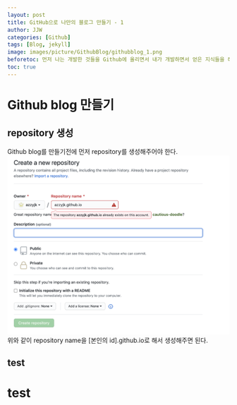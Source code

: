 ```yaml
---
layout: post
title: GitHub으로 나만의 블로그 만들기 - 1
author: JJW
categories: [Github]
tags: [Blog, jekyll]
image: images/picture/GithubBlog/githubblog_1.png
beforetoc: 먼저 나는 개발한 것들을 Github에 올리면서 내가 개발하면서 얻은 지식들을 해당 repository에 README.md파일로 정리하고있었다.하지만 그러다보니 같은 언어를 사용해도 "이건 나중에 보고싶은데?"하는 것들은 해당 repo를 찾아가야 했고 그럴바에 블로그를 만드는것이 낫지 않을까 라고 생각을 하게되었다.
toc: true
---
```


# Github blog 만들기

## repository 생성

Github blog를 만들기전에 먼저 repository를 생성해주어야 한다.
<img class="blogPict" src="/images/picture/GithubBlog/Github_1.png">
위와 같이 repository name을 [본인의 id].github.io로 해서 생성해주면 된다.

## test

# test
